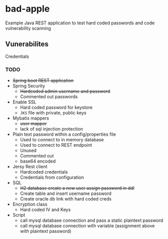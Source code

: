 # bad-apple

Example Java REST application to test hard coded passwords and code vulnerability scanning

## Vunerabilites
 
Credentials

### TODO

 - ~~Spring boot REST application~~
 - Spring Security
   - ~~Hardcoded admin username and password~~
   - Commented out passwords
 - Enable SSL
   - Hard coded password for keystore
   - `JKS` file with private, public keys
 - Mybatis mappers
   - ~~user mapper~~
   - lack of sql injection protection
 - Plain text password within a config/properties file
     - Used to connect to in memory database
     - Used to connect to REST endpoint
     - Unused
     - Commented out
     - base64 encoded
 - Jersy Rest client
   - Hardcoded credentials
   - Credentials from configuration
 - SQL
   - ~~H2 database create a new user assign password in ddl~~
   - Create table and insert username password
   - Create oracle db link with hard coded creds
 - Encryption class
   - Hard coded IV and Keys
- Script
   - call mysql database connection and pass a static plaintext password
   - call mysql database connection with variable (assignment above with plaintext password)
 
